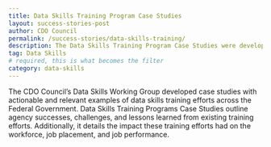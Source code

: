 ```yaml
---
title: Data Skills Training Program Case Studies
layout: success-stories-post
author: CDO Council
permalink: /success-stories/data-skills-training/
description: The Data Skills Training Program Case Studies were developed by the Chief Data Officer Council’s Data Skills Working Group to provide support to agencies in implementing data skills training gap-closing strategies. 
tag: Data Skills
# required, this is what becomes the filter
category: data-skills
---
```


The CDO Council’s Data Skills Working Group developed case studies with actionable and relevant examples of data skills training efforts across the Federal Government. Data Skills Training Programs Case Studies outline agency successes, challenges, and lessons learned from existing training efforts. Additionally, it details the impact these training efforts had on the workforce, job placement, and job performance. 
